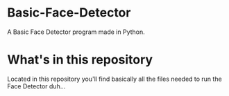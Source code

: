 # Basic-Face-Detector
A Basic Face Detector program made in Python.

# What's in this repository
Located in this repository you'll find basically all the files needed to run the Face Detector duh... 
